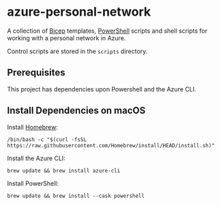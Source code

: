 # azure-personal-network

A collection of
[Bicep](https://learn.microsoft.com/en-us/azure/azure-resource-manager/bicep/overview?tabs=bicep)
templates,
[PowerShell](https://learn.microsoft.com/en-us/powershell/)
scripts and shell scripts for working with a personal network in Azure.

Control scripts are stored in the `scripts` directory.

## Prerequisites

This project has dependencies upon Powershell and the Azure CLI.

## Install Dependencies on macOS

Install [Homebrew](https://brew.sh):

```/bin/bash -c "$(curl -fsSL https://raw.githubusercontent.com/Homebrew/install/HEAD/install.sh)"```

Install the Azure CLI:

```brew update && brew install azure-cli```

Install PowerShell:

```brew update && brew install --cask powershell```
